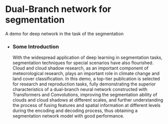 # Dual-Branch network for segmentation
 A demo for deep network in the task of the segmentation
- ### Some Introduction    
    With the widespread application of deep learning in segmentation tasks, segmentation techniques for special scenarios have also flourished. Cloud and cloud shadow research, as an important component of meteorological research, plays an important role in climate change and land cover classification. In this demo, a top-tier publication is selected for research and reproduction tasks, fully demonstrating the superior characteristics of a dual-branch neural network constructed with Transformers and Convolutions, improving the segmentation ability of clouds and cloud shadows at different scales, and further understanding the process of fusing features and spatial information at different levels during the encoding and decoding process, thus obtaining a segmentation network model with good performance.
